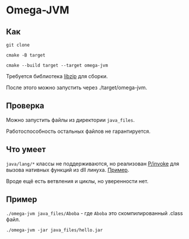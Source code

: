 # Omega-JVM

## Как
``git clone``

``cmake -B target``

``cmake --build target --target omega-jvm``

Требуется библиотека [libzip](https://github.com/nih-at/libzip) для сборки.

После этого можно запустить через ./target/omega-jvm.

## Проверка 
Можно запустить файлы из директории ``java_files``.

Работоспособность остальных файлов не гарантируется.

## Что умеет 
``java/lang/*`` классы не поддерживаются, но реализован [P/invoke](https://en.wikipedia.org/wiki/Platform_Invocation_Services) для вызова нативных функций из dll линуха. [Пример](https://github.com/Asgriim/omega-JVM/blob/main/java_files/jar_example/src/main/java/org/example/platform/Console.java). 

Вроде ещё есть ветвления и циклы, но уверенности нет.

## Пример

``./omega-jvm java_files/Aboba`` - где ``Aboba`` это скомпилированный .class файл.

``./omega-jvm -jar java_files/hello.jar``